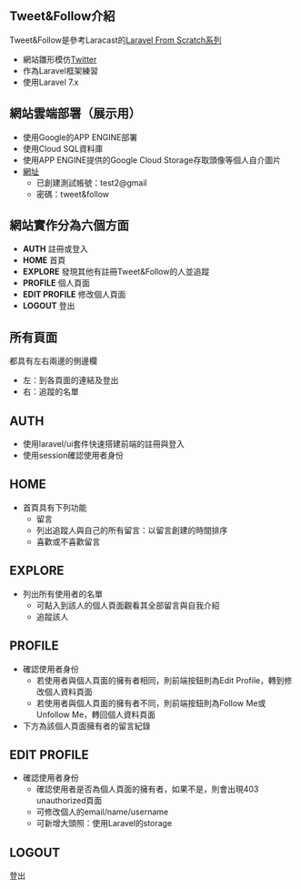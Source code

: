 
## Tweet&Follow介紹

 Tweet&Follow是參考Laracast的[Laravel From Scratch系列](https://laracasts.com/series/laravel-6-from-scratch#chapter-14)
 - 網站雛形模仿[Twitter](https://twitter.com/home)
 - 作為Laravel框架練習
 - 使用Laravel 7.x
 
## 網站雲端部署（展示用）
- 使用Google的APP ENGINE部署
- 使用Cloud SQL資料庫
- 使用APP ENGINE提供的Google Cloud Storage存取頭像等個人自介圖片
- [網址](https://tweety-297611.df.r.appspot.com/)
  - 已創建測試帳號：test2@gmail
  - 密碼：tweet&follow

## 網站實作分為六個方面

- **AUTH** 註冊或登入
- **HOME** 首頁
- **EXPLORE** 發現其他有註冊Tweet&Follow的人並追蹤
- **PROFILE** 個人頁面
- **EDIT PROFILE** 修改個人頁面
- **LOGOUT** 登出

## 所有頁面
都具有左右兩邊的側邊欄 
 - 左：到各頁面的連結及登出
 - 右：追蹤的名單
 
## AUTH
- 使用laravel/ui套件快速搭建前端的註冊與登入
- 使用session確認使用者身份

## HOME
- 首頁具有下列功能
    *  留言
    *  列出追蹤人與自己的所有留言：以留言創建的時間排序
    *  喜歡或不喜歡留言

## EXPLORE
- 列出所有使用者的名單
    * 可點入到該人的個人頁面觀看其全部留言與自我介紹
    * 追蹤該人

## PROFILE
- 確認使用者身份
  * 若使用者與個人頁面的擁有者相同，則前端按鈕則為Edit Profile，轉到修改個人資料頁面
  * 若使用者與個人頁面的擁有者不同，則前端按鈕則為Follow Me或Unfollow Me，轉回個人資料頁面
- 下方為該個人頁面擁有者的留言紀錄

## EDIT PROFILE
- 確認使用者身份
  * 確認使用者是否為個人頁面的擁有者，如果不是，則會出現403 unauthorized頁面
  * 可修改個人的email/name/username
  * 可新增大頭照：使用Laravel的storage
  
## LOGOUT
登出



